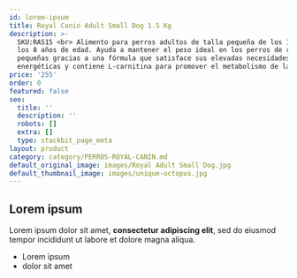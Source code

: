 ```yaml
---
id: lorem-ipsum
title: Royal Canin Adult Small Dog 1.5 Kg
description: >-
  SKU:RAS15 <br> Alimento para perros adultos de talla pequeña de los 10 meses a
  los 8 años de edad. Ayuda a mantener el peso ideal en los perros de razas
  pequeñas gracias a una fórmula que satisface sus elevadas necesidades
  energéticas y contiene L-carnitina para promover el metabolismo de las grasas.
price: '255'
order: 0
featured: false
seo:
  title: ''
  description: ''
  robots: []
  extra: []
  type: stackbit_page_meta
layout: product
category: category/PERROS-ROYAL-CANIN.md
default_original_image: images/Royal Adult Small Dog.jpg
default_thumbnail_image: images/unique-octopus.jpg
---
```

## Lorem ipsum

Lorem ipsum dolor sit amet, **consectetur adipiscing elit**, sed do eiusmod tempor incididunt ut labore et dolore magna aliqua.

- Lorem ipsum
- dolor sit amet